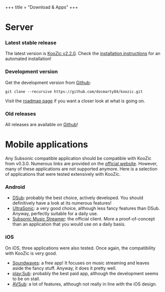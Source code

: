 +++
title = "Download & Apps"
+++

# Server

### Latest stable release

The latest version is [KooZic v2.2.0](https://github.com/DocMarty84/koozic/releases/latest). Check
the [installation instructions](/installation/) for an automated installation!

### Development version

Get the development version from [Github](https://github.com/docmarty84/koozic):

```
git clone --recursive https://github.com/docmarty84/koozic.git
```

Visit the [roadmap page](https://trello.com/b/qF9sVXo3/koozic-development) if you want a closer look
at what is going on.

### Old releases

All releases are available on [Github](https://github.com/DocMarty84/koozic/releases)!

# Mobile applications

Any Subsonic compatible application should be compatible with KooZic from v0.3.0. Numerous links are
provided on the [official website](http://www.subsonic.org/pages/apps.jsp). However, many of these
applications are not supported anymore. Here is a selection of applications that were tested
extensively with KooZic.

### Android

-   [DSub](https://github.com/daneren2005/Subsonic/releases): probably the best choice, actively
    developed. You should definitively have a look at its numerous features!
-   [UltraSonic](https://play.google.com/store/apps/details?id=org.moire.ultrasonic): a very good
    choice, although less fancy features than DSub. Anyway, perfectly suitable for a daily use.
-   [Subsonic Music Streamer](https://play.google.com/store/apps/details?id=net.sourceforge.subsonic.androidapp):
    the official client. More a proof-of-concept than an application that you would use on a daily
    basis.

### iOS

On iOS, three applications were also tested. Once again, the compatibility with KooZic is very good.

-   [Soundwaves](https://itunes.apple.com/app/soundwaves/id736139596?mt=8): a free app! It focuses
    on music streaming and leaves aside the fancy stuff. Anyway, it does it pretty well.
-   [play:Sub](https://itunes.apple.com/us/app/play-sub-subsonic-music-streamer/id955329386?mt=8):
    probably the best paid app, although the development seems to be on stall.
-   [AVSub](https://itunes.apple.com/us/app/avsub/id923424694?mt=8): a lot of features, although not
    really in line with the iOS design.
